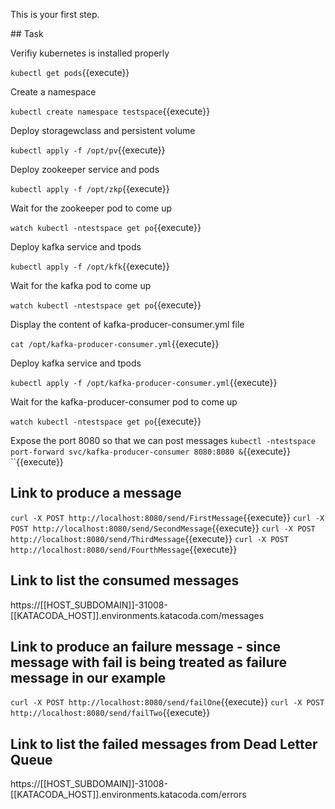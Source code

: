 This is your first step.

## Task

Verifiy kubernetes is installed properly

`kubectl get pods`{{execute}}

Create a namespace

`kubectl create namespace testspace`{{execute}}

Deploy storagewclass and persistent volume

`kubectl apply -f /opt/pv`{{execute}}
 
Deploy zookeeper service and pods

`kubectl apply -f /opt/zkp`{{execute}}

Wait for the zookeeper pod to come up

`watch kubectl -ntestspace get po`{{execute}}

Deploy kafka service and tpods

`kubectl apply -f /opt/kfk`{{execute}}

Wait for  the kafka pod to come up

`watch kubectl -ntestspace get po`{{execute}}

Display the content of  kafka-producer-consumer.yml file

`cat /opt/kafka-producer-consumer.yml`{{execute}}

Deploy kafka service and tpods

`kubectl apply -f /opt/kafka-producer-consumer.yml`{{execute}}

Wait for the kafka-producer-consumer pod to come up

`watch kubectl -ntestspace get po`{{execute}}

Expose the port 8080 so that we can post messages
`kubectl -ntestspace port-forward svc/kafka-producer-consumer 8080:8080 &`{{execute}}
``{{execute}}


## Link to produce a message
`curl -X POST http://localhost:8080/send/FirstMessage`{{execute}}
`curl -X POST http://localhost:8080/send/SecondMessage`{{execute}}
`curl -X POST http://localhost:8080/send/ThirdMessage`{{execute}}
`curl -X POST http://localhost:8080/send/FourthMessage`{{execute}}

## Link to list the consumed messages
https://[[HOST_SUBDOMAIN]]-31008-[[KATACODA_HOST]].environments.katacoda.com/messages

## Link to produce an failure message - since message with fail is being treated as failure message in our example
`curl -X POST http://localhost:8080/send/failOne`{{execute}}
`curl -X POST http://localhost:8080/send/failTwo`{{execute}}

## Link to list the failed messages from Dead Letter Queue
https://[[HOST_SUBDOMAIN]]-31008-[[KATACODA_HOST]].environments.katacoda.com/errors






